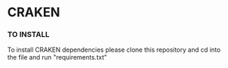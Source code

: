 # CRAKEN

### TO INSTALL

To install CRAKEN dependencies please clone this repository and cd into the file and run "requirements.txt"
